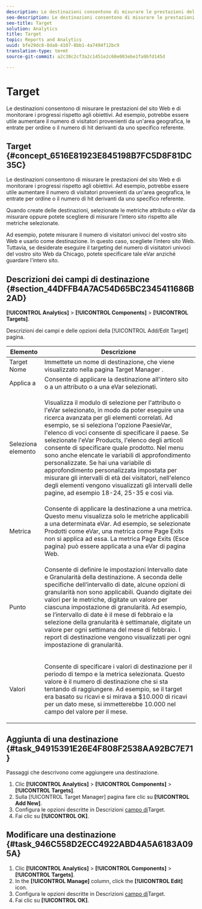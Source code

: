 ```yaml
---
description: Le destinazioni consentono di misurare le prestazioni del sito Web e di monitorare i progressi rispetto agli obiettivi. Ad esempio, potrebbe essere utile aumentare il numero di visitatori provenienti da un'area geografica, le entrate per ordine o il numero di hit derivanti da uno specifico referente.
seo-description: Le destinazioni consentono di misurare le prestazioni del sito Web e di monitorare i progressi rispetto agli obiettivi. Ad esempio, potrebbe essere utile aumentare il numero di visitatori provenienti da un'area geografica, le entrate per ordine o il numero di hit derivanti da uno specifico referente.
seo-title: Target
solution: Analytics
title: Target
topic: Reports and Analytics
uuid: bfe29dc8-8da8-4107-8bb1-4a7494f12bc9
translation-type: tm+mt
source-git-commit: a2c38c2cf3a2c1451e2c60e003ebe1fa9bfd145d

---
```



# Target

Le destinazioni consentono di misurare le prestazioni del sito Web e di monitorare i progressi rispetto agli obiettivi. Ad esempio, potrebbe essere utile aumentare il numero di visitatori provenienti da un'area geografica, le entrate per ordine o il numero di hit derivanti da uno specifico referente.

## Target {#concept_6516E81923E845198B7FC5D8F81DC35C}

Le destinazioni consentono di misurare le prestazioni del sito Web e di monitorare i progressi rispetto agli obiettivi. Ad esempio, potrebbe essere utile aumentare il numero di visitatori provenienti da un'area geografica, le entrate per ordine o il numero di hit derivanti da uno specifico referente.

Quando create delle destinazioni, selezionate le metriche attributo o eVar da misurare oppure potete scegliere di misurare l'intero sito rispetto alle metriche selezionate.

Ad esempio, potete misurare il numero di visitatori univoci del vostro sito Web e usarlo come destinazione. In questo caso, scegliete l’intero sito Web. Tuttavia, se desiderate eseguire il targeting del numero di visitatori univoci del vostro sito Web da Chicago, potete specificare tale eVar anziché guardare l'intero sito.

## Descrizioni dei campi di destinazione {#section_44DFFB4A7AC54D65BC2345411686B2AD}

**[!UICONTROL Analytics]** &gt; **[!UICONTROL Components]** &gt; **[!UICONTROL Targets]**.

Descrizioni dei campi e delle opzioni della [!UICONTROL Add/Edit Target] pagina.

<table id="table_E08728BECC204DF59F0AC99957A68CAE"> 
 <thead> 
  <tr> 
   <th colname="col1" class="entry"> Elemento </th> 
   <th colname="col2" class="entry"> Descrizione </th> 
  </tr> 
 </thead>
 <tbody> 
  <tr> 
   <td colname="col1"> Target Nome </td> 
   <td colname="col2">Immettete un nome di destinazione, che viene visualizzato nella pagina <span class="wintitle"> Target Manager</span> . </td> 
  </tr> 
  <tr> 
   <td colname="col1"> Applica a </td> 
   <td colname="col2"> Consente di applicare la destinazione all'intero sito o a un attributo o a una eVar selezionati. </td> 
  </tr> 
  <tr> 
   <td colname="col1"> Seleziona elemento </td> 
   <td colname="col2"> <p>Visualizza il modulo di selezione per l'attributo o l'eVar selezionato, in modo da poter eseguire una ricerca avanzata per gli elementi correlati. Ad esempio, se si seleziona l'opzione <span class="uicontrol"> Paesi</span>eVar, l'elenco di voci consente di specificare il paese. Se selezionate l'eVar <span class="uicontrol"> Products</span>, l'elenco degli articoli consente di specificare quale prodotto. Nel menu sono anche elencate le variabili di approfondimento personalizzate. Se hai una variabile di approfondimento personalizzata impostata per misurare gli intervalli di età dei visitatori, nell'elenco degli elementi vengono visualizzati gli intervalli delle pagine, ad esempio 18-24, 25-35 e così via. </p> </td> 
  </tr> 
  <tr> 
   <td colname="col1"> Metrica </td> 
   <td colname="col2">Consente di applicare la destinazione a una metrica. Questo menu visualizza solo le metriche applicabili a una determinata eVar. Ad esempio, se selezionate <span class="uicontrol"> Prodotti</span> come eVar, una metrica come <span class="uicontrol"> Page Exits</span> non si applica ad essa. La metrica <span class="uicontrol"> Page Exits</span> (Esce pagina) può essere applicata a una eVar di pagina Web. </td> 
  </tr> 
  <tr> 
   <td colname="col1"> Punto </td> 
   <td colname="col2"> <p>Consente di definire le impostazioni <span class="uicontrol"> Intervallo</span> date e <span class="uicontrol"> Granularità</span> della destinazione. A seconda delle specifiche dell’intervallo di date, alcune opzioni di granularità non sono applicabili. Quando digitate dei valori per le metriche, digitate un valore per ciascuna impostazione di granularità. Ad esempio, se l’intervallo di date è il mese di febbraio e la selezione della granularità è settimanale, digitate un valore per ogni settimana del mese di febbraio. I report di destinazione vengono visualizzati per ogni impostazione di granularità. </p> </td> 
  </tr> 
  <tr> 
   <td colname="col1"> Valori </td> 
   <td colname="col2"> <p>Consente di specificare i valori di destinazione per il periodo di tempo e la metrica selezionata. Questo valore è il numero di destinazione che si sta tentando di raggiungere. Ad esempio, se il target era basato su ricavi e si mirava a $10.000 di ricavi per un dato mese, si immetterebbe 10.000 nel campo del valore per il mese. </p> </td> 
  </tr> 
 </tbody> 
</table>

## Aggiunta di una destinazione {#task_94915391E26E4F808F2538AA92BC7E71}

Passaggi che descrivono come aggiungere una destinazione.

<!-- 

t_add_a_target.xml

 -->

1. Clic **[!UICONTROL Analytics]** &gt; **[!UICONTROL Components]** &gt; **[!UICONTROL Targets]**.
1. Sulla [!UICONTROL Target Manager] pagina fare clic su **[!UICONTROL Add New]**.
1. Configura le opzioni descritte in Descrizioni [campo di](../../analyze/reports-analytics/targets.md#section_44DFFB4A7AC54D65BC2345411686B2AD)Target.
1. Fai clic su **[!UICONTROL OK]**.

## Modificare una destinazione {#task_946C558D2ECC4922ABD4A5A6183A095A}

1. Clic **[!UICONTROL Analytics]** &gt; **[!UICONTROL Components]** &gt; **[!UICONTROL Targets]**.
1. In the **[!UICONTROL Manage]** column, click the **[!UICONTROL Edit]** icon.
1. Configura le opzioni descritte in Descrizioni [campo di](../../analyze/reports-analytics/targets.md#section_44DFFB4A7AC54D65BC2345411686B2AD)Target.
1. Fai clic su **[!UICONTROL OK]**.
